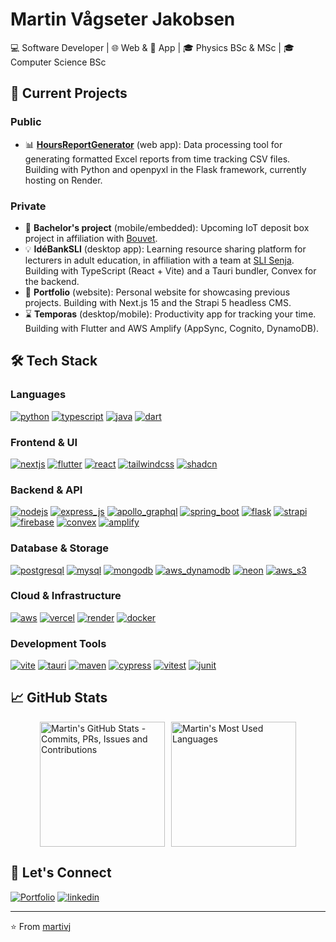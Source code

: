 # Martin Vågseter Jakobsen

💻 Software Developer | 🌐 Web & 📱 App | 🎓 Physics BSc & MSc | 🎓 Computer Science BSc

## 🔭 Current Projects

### Public

- 📊 [**HoursReportGenerator**](https://github.com/martivj/HoursReportGenerator) (web app): Data processing tool for generating formatted Excel reports from time tracking CSV files. Building with Python and openpyxl in the Flask framework, currently hosting on Render.

### Private

- 📳 **Bachelor's project** (mobile/embedded): Upcoming IoT deposit box project in affiliation with [Bouvet](https://www.bouvet.no/).
- 💡 **IdéBankSLI** (desktop app): Learning resource sharing platform for lecturers in adult education, in affiliation with a team at [SLI Senja](https://sli-senja.no/). Building with TypeScript (React + Vite) and a Tauri bundler, Convex for the backend.
- 💼 **Portfolio** (website): Personal website for showcasing previous projects. Building with Next.js 15 and the Strapi 5 headless CMS.
- ⌛ **Temporas** (desktop/mobile): Productivity app for tracking your time. Building with Flutter and AWS Amplify (AppSync, Cognito, DynamoDB).

## 🛠️ Tech Stack

### Languages

[![python][python-badge]][python-url]
[![typescript][typescript-badge]][typescript-url]
[![java][java-badge]][java-url]
[![dart][dart-badge]][dart-url]

<!-- [![rust][rust-badge]][rust-url] -->

### Frontend & UI

[![nextjs][nextjs-badge]][nextjs-url]
[![flutter][flutter-badge]][flutter-url]
[![react][react-badge]][react-url]
[![tailwindcss][tailwindcss-badge]][tailwindcss-url]
[![shadcn][shadcn-badge]][shadcn-url]

### Backend & API

[![nodejs][nodejs-badge]][nodejs-url]
[![express_js][express_js-badge]][express_js-url]
[![apollo_graphql][apollo_graphql-badge]][apollo_graphql-url]
[![spring_boot][spring_boot-badge]][spring_boot-url]
[![flask][flask-badge]][flask-url]
[![strapi][strapi-badge]][strapi-url]
[![firebase][firebase-badge]][firebase-url]
[![convex][convex-badge]][convex-url]
[![amplify][amplify-badge]][amplify-url]

### Database & Storage

[![postgresql][postgresql-badge]][postgresql-url]
[![mysql][mysql-badge]][mysql-url]
[![mongodb][mongodb-badge]][mongodb-url]
[![aws_dynamodb][aws_dynamodb-badge]][aws_dynamodb-url]
[![neon][neon-badge]][neon-url]
[![aws_s3][aws_s3-badge]][aws_s3-url]

### Cloud & Infrastructure

[![aws][aws-badge]][aws-url]
[![vercel][vercel-badge]][vercel-url]
[![render][render-badge]][render-url]
[![docker][docker-badge]][docker-url]

### Development Tools

[![vite][vite-badge]][vite-url]
[![tauri][tauri-badge]][tauri-url]
[![maven][maven-badge]][maven-url]
[![cypress][cypress-badge]][cypress-url]
[![vitest][vitest-badge]][vitest-url]
[![junit][junit-badge]][junit-url]

<!-- [![tauri][tauri-badge]][tauri-url]
[![typescript][typescript-badge]][typescript-url]
[![react][react-badge]][react-url]
[![nodejs][nodejs-badge]][nodejs-url]
[![tailwindcss][tailwindcss-badge]][tailwindcss-url]
[![dart][dart-badge]][dart-url]
[![flutter][flutter-badge]][flutter-url]
[![python][python-badge]][python-url]
[![nextjs][nextjs-badge]][nextjs-url]
[![vite][vite-badge]][vite-url]
[![mongodb][mongodb-badge]][mongodb-url]
[![mysql][mysql-badge]][mysql-url]
[![aws_dynamodb][aws_dynamodb-badge]][aws_dynamodb-url]
[![aws][aws-badge]][aws-url]
[![spring_boot][spring_boot-badge]][spring_boot-url]
[![express_js][express_js-badge]][express_js-url]
[![apollo_graphql][apollo_graphql-badge]][apollo_graphql-url]
[![flask][flask-badge]][flask-url]
[![strapi][strapi-badge]][strapi-url]
[![linkedin][linkedin-badge]][linkedin-url]
[![vercel][vercel-badge]][vercel-url]
[![convex][convex-badge]][convex-url]
[![java][java-badge]][java-url]
[![shadcn][shadcn-badge]][shadcn-url]
[![render][render-badge]][render-url]
[![maven][maven-badge]][maven-url]
[![vitest][vitest-badge]][vitest-url] -->

## 📈 GitHub Stats

<div style="display: flex; justify-content: center; gap: 10px;">
  <img 
    height=200 
    src="https://github-readme-stats-git-master-martivj-private.vercel.app/api?username=martivj&show_icons=true&theme=dracula&line_height=29" 
    alt="Martin's GitHub Stats - Commits, PRs, Issues and Contributions" />
  <!-- <img 
    height=200 
    src="https://github-readme-stats-git-master-martivj-private.vercel.app/api/top-langs/?username=martivj&layout=donut&theme=dracula" 
    alt="Martin's Most Used Languages" /> -->
  <img 
    height=200 
    src="https://github-readme-stats-git-master-martivj-private.vercel.app/api/top-langs/?username=martivj&layout=donut&theme=dracula&hide=jupyter%20notebook" 
    alt="Martin's Most Used Languages" />
</div>

## 🤝 Let's Connect

[![Portfolio](https://img.shields.io/badge/Portfolio-000000?style=for-the-badge&logo=vercel&logoColor=000000&labelColor=ffffff)](https://martivj.com)
[![linkedin][linkedin-badge]][linkedin-url]

---

⭐️ From [martivj](https://github.com/martivj)

[//]: # "Tauri Badge Definition"
[tauri-url]: https://tauri.app/
[tauri-badge]: https://tinyurl.com/29cu2oxf
[//]: # "TypeScript Badge Definition"
[typescript-url]: https://www.typescriptlang.org/
[typescript-badge]: https://tinyurl.com/23pnj6gx
[//]: # "React Badge Definition"
[react-url]: https://react.dev/
[react-badge]: https://tinyurl.com/24w53fdk
[//]: # "Node.js Badge Definition"
[nodejs-url]: https://nodejs.org/
[nodejs-badge]: https://tinyurl.com/29xtvttt
[//]: # "Tailwind Badge Definition"
[tailwindcss-url]: https://tailwindcss.com/
[tailwindcss-badge]: https://tinyurl.com/2dcvbp6q
[//]: # "Dart Badge Definition"
[dart-url]: https://dart.dev/
[dart-badge]: https://tinyurl.com/29m48xkt
[//]: # "Flutter Badge Definition"
[flutter-url]: https://flutter.dev/
[flutter-badge]: https://tinyurl.com/22dyujfc
[//]: # "Python Badge Definition"
[python-url]: https://www.python.org/
[python-badge]: https://tinyurl.com/26vvmywy
[//]: # "Next.js Badge Definition"
[nextjs-url]: https://nextjs.org/
[nextjs-badge]: https://tinyurl.com/2bxnhgfa
[//]: # "Vite Badge Definition"
[vite-url]: https://vitejs.dev/
[vite-badge]: https://tinyurl.com/2c9wghoe
[//]: # "MongoDB Badge Definition"
[mongodb-url]: https://www.mongodb.com/
[mongodb-badge]: https://tinyurl.com/2bjzwupl
[//]: # "MySQL Badge Definition"
[mysql-url]: https://www.mysql.com/
[mysql-badge]: https://tinyurl.com/2cdtlcbq
[//]: # "AWS_DynamoDB Badge Definition"
[aws_dynamodb-url]: https://aws.amazon.com/dynamodb/
[aws_dynamodb-badge]: https://tinyurl.com/23cl3867
[//]: # "AWS Badge Definition"
[aws-url]: https://aws.amazon.com/
[aws-badge]: https://tinyurl.com/28sz48vr
[//]: # "Spring_Boot Badge Definition"
[spring_boot-url]: https://spring.io/projects/spring-boot
[spring_boot-badge]: https://tinyurl.com/24u7el2e
[//]: # "Express_js Badge Definition"
[express_js-url]: https://expressjs.com/
[express_js-badge]: https://tinyurl.com/2arnfjdh
[//]: # "Apollo_GraphQL Badge Definition"
[apollo_graphql-url]: https://www.apollographql.com/
[apollo_graphql-badge]: https://tinyurl.com/2dood594
[//]: # "Flask Badge Definition"
[flask-url]: https://flask.palletsprojects.com/
[flask-badge]: https://tinyurl.com/2cloymvd
[//]: # "Strapi Badge Definition"
[strapi-url]: https://strapi.io/
[strapi-badge]: https://tinyurl.com/27phpql3
[//]: # "LinkedIn Badge Definition"
[linkedin-url]: https://linkedin.com/in/martin-vågseter-jakobsen-57157a224/
[linkedin-badge]: https://tinyurl.com/25tqk9q9
[//]: # "Vercel Badge Definition"
[vercel-url]: https://vercel.com/
[vercel-badge]: https://tinyurl.com/28qrhslt
[//]: # "Convex Badge Definition"
[convex-url]: https://convex.dev/
[convex-badge]: https://tinyurl.com/2aunghuu
[//]: # "Java Badge Definition"
[java-url]: https://www.java.com/
[java-badge]: https://tinyurl.com/2bz9zcz6
[//]: # "shadcn Badge Definition"
[shadcn-url]: https://ui.shadcn.com/
[shadcn-badge]: https://tinyurl.com/25kqhe73
[//]: # "Render Badge Definition"
[render-url]: https://render.com/
[render-badge]: https://tinyurl.com/2xsyebgm
[//]: # "Maven Badge Definition"
[maven-url]: https://maven.apache.org/
[maven-badge]: https://tinyurl.com/2doa8a6l
[//]: # "Neon Badge Definition"
[neon-url]: https://neon-lang.org/
[neon-badge]: https://tinyurl.com/2898gwjx
[//]: # "PostgreSQL Badge Definition"
[postgresql-url]: https://www.postgresql.org/
[postgresql-badge]: https://tinyurl.com/29x8okq5
[//]: # "Cypress Badge Definition"
[cypress-url]: https://www.cypress.io/
[cypress-badge]: https://tinyurl.com/23d2838n
[//]: # "Vitest Badge Definition"
[vitest-url]: https://vitest.dev/
[vitest-badge]: https://tinyurl.com/23tbre44
[//]: # "JUnit Badge Definition"
[junit-url]: https://junit.org/
[junit-badge]: https://tinyurl.com/28f8ztkq
[//]: # "AWS_Amplify Badge Definition"
[amplify-url]: https://aws.amazon.com/amplify/
[amplify-badge]: https://tinyurl.com/29u9y623
[//]: # "Firebase Badge Definition"
[firebase-url]: https://firebase.google.com/
[firebase-badge]: https://tinyurl.com/2xmyceet
[//]: # "AWS_S3 Badge Definition"
[aws_s3-url]: https://aws.amazon.com/s3/
[aws_s3-badge]: https://tinyurl.com/2bmjxtay
[//]: # "Docker Badge Definition"
[docker-url]: https://www.docker.com/
[docker-badge]: https://tinyurl.com/278rykn6
